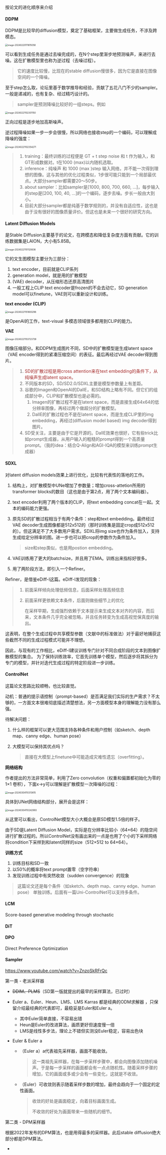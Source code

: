 按论文的进化顺序来介绍

#### DDPM

DDPM是比较早的diffusion模型，奠定了基础框架，主要做生成任务，不涉及跨模态。

<img src="../../../images/typora-images/image-20240220111615058.png" alt="image-20240220111615058" style="zoom:50%;" />

可以看到生成任务是通过去噪完成的，在N个step里渐步地预测噪声，来进行去噪。这在扩散模型里也称为逆过程（去噪过程）。

> 它的速度比较慢，比现在的stable diffusion慢很多，因为它是直接在图像空间的一个降噪。

至于step怎么取，论坛里基于数学推导和经验，贡献了五花八门不少的sampler。一般是递减的，也有复杂、经过精巧设计的。

> sampler是预测降噪比较好的一组steps。例如

<img src="../../../images/typora-images/image-20240221102301150.png" alt="image-20240221102301150" style="zoom:50%;" />

正向过程是逐步地加高斯噪声。

逆过程降噪如果一步一步会很慢，所以网络也接收step的一个编码，可以理解成降噪的强度：

<img src="../../../images/typora-images/image-20240221102354271.png" alt="image-20240221102354271" style="zoom:50%;" />

> 1. training：最终训练的过程便是 GT + t step noise 和 t 作为输入，和 GT形成数据对。t在1000 (max)以内随机选取。
> 2. inference：纯噪声 和 1000 (max )step 输入网络，并不能一次得到理想的图像。这与其他的优化过程类似，1步很可能只能到一个局部最优点。大部分sampler都需要20～50步。
> 3. about sampler：比如sampler是[1000, 800, 700, 660, ...]，每步输入的step是[200, 100, 40, ...]的一个编码，逐步去噪。步长一般由大到小。
> 4. 目前大部分sampler都是纯基于数学规则的，并没有自适应性，这也是由于没有很好的图像质量评价。但这也是未来一个很好的研究方向。

#### Latent Diffusion Models

是Stable Diffusion主要基于的论文，在跨模态和降低复杂度方面有贡献。它的训练数据集是LAION，大小有5.85B。

<img src="../../../images/typora-images/image-20240221151120636.png" alt="image-20240221151120636" style="zoom:50%;" />

它的文生图模型主要分为三部分：

1. text encoder，目前就是CLIP系列
2. generation model，就是用的扩散模型
3. (VAE) decoder，从压缩形态还原高清图片
4. 一般工程上CLIP text encoder是frozen的不会去动它，SD generation model可以finetune，VAE则可以重新设计和训练。

**text encoder (CLIP)**

<img src="../../../images/typora-images/image-20240221151800296.png" alt="image-20240221151800296" style="zoom:50%;" />

是OpenAI的工作，text-visual 多模态领域很多都用到CLIP的能力。

**VAE** 

<img src="../../../images/typora-images/image-20240221153723739.png" alt="image-20240221153723739" style="zoom:50%;" />

图像压缩部分。和DDPM生成图片不同，SD中的扩散模型是生成latent space（VAE encoder得到的紧凑压缩空间）的表征。最后再经过VAE decoder得到图片。

> 1. <font color="brown">SD的扩散过程是用cross attention来在text embedding的条件下，从纯噪声生成latent space。</font>
> 2. 不同版本的SD，SD/SD2.0/SDXL主要是模型参数量上有差距。
> 3. 谷歌的Imagen和OpenAI的DallE，和SD结构上略有不同。但它们的组成部分中，CLIP和扩散模型也是必需的。
>    1. Imagen的扩散过程不是在latent space，而是直接生成64x64的低分辨率图像，再经过两个做超分的扩散模型。
>    2. DallE的扩散过程也不是在latent space，而是生成CLIP里的img embedding，再经过(diffusion model based) img decoder得到图片。
> 4. SD受关注，主要是由于它是开源的。DallE效果也很好，它有些trick比如prompt生成器，从用户输入的粗糙的prompt得到一个高质量prompt。（我的idea：结合Q-Align和AGI-IQA的模型来训练prompt生成器）

#### SDXL

对latent diffusion models效果上进行优化，比较有代表性的落地的工作。

1. 结构上，对扩散模型中UNe增加了参数量；增加cross-attetion所用的transformer blocks的数目（这也是由于第2点，用了两个文本编码器）。

2. text encoder利用了两个版本的CLIP，将text embedding concat在一起。文本的编码能力更强。

3. 原先SD的扩散过程相当于有两个条件：step和text embedding。最终经过VAE decoder生成图像都是512x512的（那时训练集是固定crop成512x512的）。但这满足不了大多数用户需求。SDXL将img size也作为条件加入，支持生成给定分辨率的图。进一步也可以把crop的参数作为条件加入。

   > size和step类似，也是用postion embedding。

4. VAE训练用了更大的batchsize，并且用了EMA。训练出来指标好很多。

5. 用了两阶段方法，即引入一个Refiner。

Refiner，是借鉴eDiff-I这篇。eDiff-I发现的现象：

> 1. 前面采样倾向处理低频信息，后面采样处理高频信息
>
> 2. 前面采样更依赖文本条件，后面则做些细节上的优化
>
>    在采样早期，生成强烈依赖于文本提示来生成文本对齐的内容，而后来，文本条件几乎完全被忽略，并且任务转变为生成高视觉保真度的输出。

这表明，在整个生成过程中共享模型参数（文献中的标准做法）对于最好地捕获这些截然不同的生成过程模式可能并不理想。

因此，与现有的工作相比，eDiff-I建议训练专门针对不同合成阶段的文本到图像扩散模型的集合。 为了保持训练效率，它首先训练单个模型，然后逐步将其拆分为专门的模型，并针对迭代生成过程的特定阶段进一步训练。

#### ControlNet

这篇论文思路比较顺畅，也比较直觉。

动机：普通的提示语控制（prompt-based）是否满足我们实际的生产需求？不太够的，一方面文本很难彻底描述清楚想法，另一方面模型本身的理解能力没有那么强。

待解决问题：

1. 什么样的框架可以更大范围支持各种条件和用户控制（如sketch、depth map、canny edge、human pose） 

2. 大模型可以保持其优点吗？

   > 直接在大模型上finetune中可能造成灾难性遗忘（overfitting）。

**网络结构**

作者提出的方法非常简单，利用了Zero convolution（权重和偏置都初始化为零的 1×1 卷积），下面x→y可以理解是扩散模型一次降噪的过程：

<img src="../../../images/typora-images/image-20240304110313615.png" alt="image-20240304110313615" style="zoom:50%;" />

具体到UNet网络结构部分，展开会是这样：

<img src="../../../images/typora-images/image-20240304110242993.png" alt="image-20240304110242993" style="zoom:50%;" />

从这里可以看出，ControlNet模型大小大概会是原SD模型1.5倍的样子。

由于SD是Latent Diffusion Model，实际是在分辨率比较小（64×64）的隐空间进行扩散过程的。所以ControlNet没有画出来的一点是也用了个小的下采样网络将condition下采样到和latent同样的size（512×512 to 64×64）。

**训练方式**

1. 训练目标和SD一致
2. 以50%的概率将text prompt置零（空字符串）
3. 发现训练过程中有突然收敛（sudden convergence）的现象

> 这篇论文还是每个条件（如sketch、depth map、canny edge、human pose） 单独训练。后面有一篇Uni-ControlNet可以支持多条件。



#### LCM

Score-based generative modeling through stochastic

#### DiT

#### DPO

Direct Preference Optimization

#### Sampler

https://www.youtube.com/watch?v=ZnzoSkRFrQc

第一类 - 老派采样器

- ~~DDIM、PLMS~~（SD第一版就提出的最早的采样算法，已过时）

- Euler a、Euler、Heun、LMS、LMS Karras 都是经典的ODM求解器 ，只保留介绍最经典的代表即可，最稳妥是Euler和Euler a。

  - 其中Euler简单直接，不容易出错
  - Heun是Euler的改进算法，画质更好但速度慢一倍
  - LMS是线性多步法，理论上不错但实测没Euler稳定，容易出色块

- Euler & Euler a

  - （Euler a）a代表祖先采样器，画面不能收敛。

    > 这一类祖先采样器，在每一步采样步骤中，都会向图像添加随机噪声。于是每一步采样的画面都会有一点点随机性。随着采样步骤的增加，它的画面或多或少会有一些变化，这就是不收敛。

  - （Euler）可收敛则表示随着采样步数的增加，最终会趋向于一个固定的定性画面。

    > 收敛的好处是画面稳定，向着目标画面生成。
    >
    > 不收敛的好处为画面带来一些随机的细节。

第二类 - DPM采样器

根据2022年发布的DPM算法，也是用得最多的采样器。此后stable diffusion绝大部分都是DPM算法。

- 

